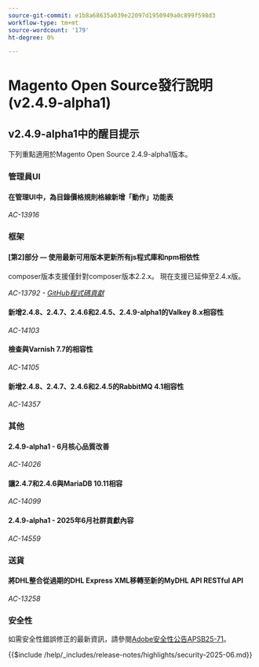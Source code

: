 ```yaml
---
source-git-commit: e1b8a68635a039e22097d1950949a0c899f598d3
workflow-type: tm+mt
source-wordcount: '179'
ht-degree: 0%

---
```

# Magento Open Source發行說明(v2.4.9-alpha1)

## v2.4.9-alpha1中的醒目提示

下列重點適用於Magento Open Source 2.4.9-alpha1版本。

### 管理員UI

#### 在管理UI中，為目錄價格規則格線新增「動作」功能表

_AC-13916_

### 框架

#### [第2]部分 — 使用最新可用版本更新所有js程式庫和npm相依性

composer版本支援僅針對composer版本2.2.x。 現在支援已延伸至2.4.x版。

_AC-13792 - [GitHub程式碼貢獻](https://github.com/magento/magento2/commit/19844aa0)_

#### 新增2.4.8、2.4.7、2.4.6和2.4.5、2.4.9-alpha1的Valkey 8.x相容性

_AC-14103_

#### 檢查與Varnish 7.7的相容性

_AC-14105_

#### 新增2.4.8、2.4.7、2.4.6和2.4.5的RabbitMQ 4.1相容性

_AC-14357_

### 其他

#### 2.4.9-alpha1 - 6月核心品質改善

_AC-14026_

#### 讓2.4.7和2.4.6與MariaDB 10.11相容

_AC-14099_

#### 2.4.9-alpha1 - 2025年6月社群貢獻內容

_AC-14559_

### 送貨

#### 將DHL整合從過期的DHL Express XML移轉至新的MyDHL API RESTful API

_AC-13258_

### 安全性

如需安全性錯誤修正的最新資訊，請參閱[Adobe安全性公告APSB25-71](https://helpx.adobe.com/security/products/magento/apsb25-71.html)。

{{$include /help/_includes/release-notes/highlights/security-2025-06.md}}
